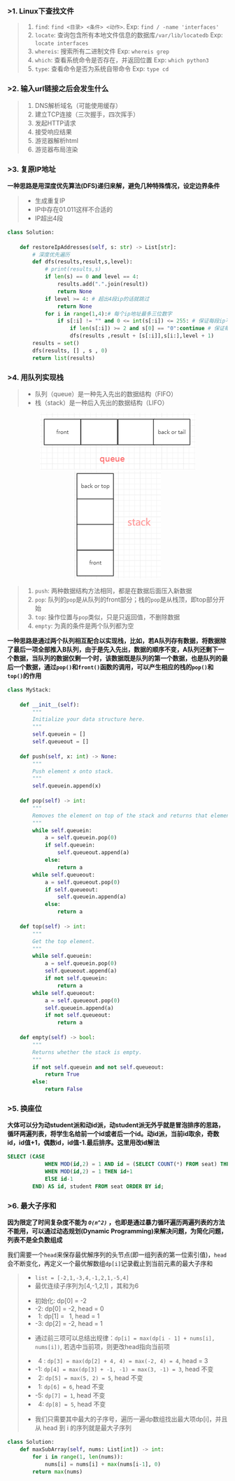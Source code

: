 
### >1. Linux下查找文件

>1. `find`: `find <目录> <条件> <动作>`. Exp: `find / -name 'interfaces'`
>2. `locate`: 查询包含所有本地文件信息的数据库`/var/lib/locatedb`  Exp: `locate interfaces`
>3. `whereis`: 搜索所有二进制文件 Exp: `whereis grep`
>4. `which`: 查看系统命令是否存在，并返回位置 Exp: `which python3`
>5. `type`: 查看命令是否为系统自带命令 Exp: `type cd`

### >2. 输入url链接之后会发生什么

>1. DNS解析域名（可能使用缓存）
>2. 建立TCP连接（三次握手，四次挥手）
>3. 发起HTTP请求
>4. 接受响应结果
>5. 游览器解析html
>6. 游览器布局渲染

### >3. 复原IP地址

**一种思路是用深度优先算法(DFS)递归来解，避免几种特殊情况，设定边界条件**
>* 生成重复IP
>* IP中存在01.011这样不合适的
>* IP超出4段

```python
class Solution:

    def restoreIpAddresses(self, s: str) -> List[str]:
        # 深度优先遍历
        def dfs(results,result,s,level):
            # print(results,s)
            if len(s) == 0 and level == 4:
                results.add(".".join(result))
                return None
            if level >= 4: # 超出4段ip的话就跳过
                return None
            for i in range(1,4):# 每个ip地址最多三位数字
                if s[:i] != "" and 0 <= int(s[:i]) <= 255: # 保证每段ip不为空 且在0-255
                    if len(s[:i]) >= 2 and s[0] == "0":continue # 保证每段ip没有 01.011.010这样的
                    dfs(results ,result + [s[:i]],s[i:],level + 1)
        results = set()
        dfs(results, [] , s , 0)
        return list(results)

```

### >4. 用队列实现栈

>* 队列（queue）是一种先入先出的数据结构（FIFO）
>* 栈（stack）是一种后入先出的数据结构（LIFO）

<center>
    <img src="https://raw.githubusercontent.com/Nagisama4/Learn-python/master/test/queue.png"/><img src="https://raw.githubusercontent.com/Nagisama4/Learn-python/master/test/stack.png"/>
</center>

>1. `push`: 两种数据结构方法相同，都是在数据后面压入新数据
>2. `pop`: 队列的`pop`是从队列的front部分；栈的`pop`是从栈顶，即top部分开始
>3. `top`: 操作位置与`pop`类似，只是只返回值，不删除数据
>4. `empty`: 为真的条件是两个队列都为空

**一种思路是通过两个队列相互配合以实现栈，比如，若A队列存有数据，将数据除了最后一项全部推入B队列，由于是先入先出，数据的顺序不变，A队列还剩下一个数据，当队列的数据仅剩一个时，该数据既是队列的第一个数据，也是队列的最后一个数据，通过`pop()`和`front()`函数的调用，可以产生相应的栈的`pop()`和`top()`的作用**

```python
class MyStack:

    def __init__(self):
        """
        Initialize your data structure here.
        """
        self.queuein = []
        self.queueout = []

    def push(self, x: int) -> None:
        """
        Push element x onto stack.
        """
        self.queuein.append(x)

    def pop(self) -> int:
        """
        Removes the element on top of the stack and returns that element.
        """
        while self.queuein:
            a = self.queuein.pop(0)
            if self.queuein:
                self.queueout.append(a)
            else:
                return a
        while self.queueout:
            a = self.queueout.pop(0)
            if self.queueout:
                self.queuein.append(a)
            else:
                return a

    def top(self) -> int:
        """
        Get the top element.
        """
        while self.queuein:
            a = self.queuein.pop(0)
            self.queueout.append(a)
            if not self.queuein:
                return a
        while self.queueout:
            a = self.queueout.pop(0)
            self.queuein.append(a)
            if not self.queueout:
                return a

    def empty(self) -> bool:
        """
        Returns whether the stack is empty.
        """
        if not self.queuein and not self.queueout:
            return True
        else:
            return False

```

### >5. 换座位
**大体可以分为动student派和动id派，动student派无外乎就是冒泡排序的思路，循环两遍列表，将学生名给前一个id或者后一个id。动id派，当前id取余，奇数id，id值+1，偶数id，id值-1.最后排序。这里用改id解法**

```SQL
SELECT (CASE 
            WHEN MOD(id,2) = 1 AND id = (SELECT COUNT(*) FROM seat) THEN id
            WHEN MOD(id,2) = 1 THEN id+1
            ElSE id-1
        END) AS id, student FROM seat ORDER BY id;
```

### >6. 最大子序和
**因为限定了时间复杂度不能为 *`O(n^2)`* ，也即是通过暴力循环遍历两遍列表的方法不能用，可以通过动态规划(Dynamic Programming)来解决问题，为简化问题，列表不是全负数组成**  

我们需要一个`head`来保存最优解序列的头节点(即一组列表的第一位索引值)，`head`会不断变化，再定义一个最优解数组`dp[i]`记录截止到当前元素的最大子序和
>+ `list = [-2,1,-3,4,-1,2,1,-5,4]`
>+ 最优连续子序列为[4,-1,2,1] ，其和为6
>* 初始化: dp[0] = -2
>* -2: dp[0] = -2, head = 0
>* &ensp;1: dp[1] = &ensp;1, head = 1
>* -3: dp[2] = -2, head = 1
>+ 通过前三项可以总结出规律：`dp[i] = max(dp[i - 1] + nums[i], nums[i])`, 若选中当前项，则更改head指向当前项
>* &ensp;4 : `dp[3] = max(dp[2] + 4, 4) = max(-2, 4) = 4`, head = 3
>* -1: `dp[4] = max(dp[3] + -1, -1) = max(3, -1) = 3`, head 不变
>* &ensp;2: `dp[5] = max(5, 2) = 5`, head 不变
>* &ensp;1: `dp[6] = 6`, head 不变
>* -5: `dp[7] = 1`, head 不变
>* &ensp;4: `dp[8] = 5`, head 不变
>+ 我们只需要其中最大的子序号，遍历一遍dp数组找出最大项dp[i]，并且从 head 到 i 的序列就是最大子序列

```python
class Solution:
    def maxSubArray(self, nums: List[int]) -> int:
        for i in range(1, len(nums)):
            nums[i] = nums[i] + max(nums[i-1], 0)
        return max(nums)

```

